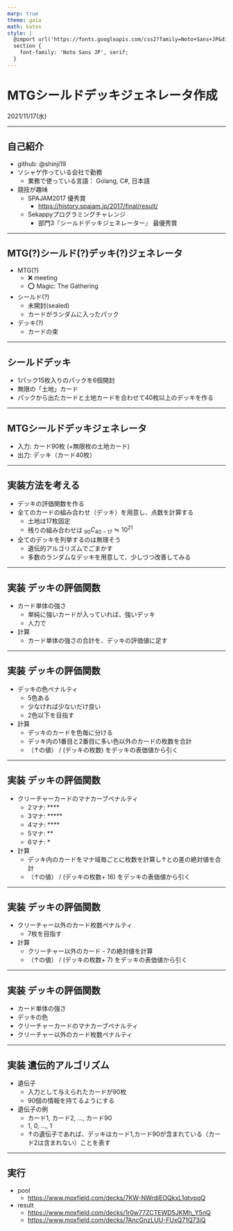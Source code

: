 ```yaml
---
marp: true
theme: gaia
math: katex
style: |
  @import url('https://fonts.googleapis.com/css2?family=Noto+Sans+JP&display=swap');
  section {
    font-family: 'Noto Sans JP', serif;
  }
---
```


<!-- class: invert -->

# MTGシールドデッキジェネレータ作成

2021/11/17(水)

---

## 自己紹介

- github: @shinji19
- ソシャゲ作っている会社で勤務
  - 業務で使っている言語： Golang, C#, 日本語
- 競技が趣味
  - SPAJAM2017 優秀賞
    - https://history.spajam.jp/2017/final/result/
  - Sekappyプログラミングチャレンジ 
    - 部門3『シールドデッキジェネレーター』 最優秀賞

---

## MTG(?)シールド(?)デッキ(?)ジェネレータ

- MTG(?)
  - ❌ meeting
  - ⭕️ Magic: The Gathering
- シールド(?)
  - 未開封(sealed)
  - カードがランダムに入ったパック
- デッキ(?)
  - カードの束

---

## シールドデッキ

- 1パック15枚入りのパックを6個開封
- 無限の「土地」カード
- パックから出たカードと土地カードを合わせて40枚以上のデッキを作る

---

## MTGシールドデッキジェネレータ

- 入力: カード90枚 (+無限枚の土地カード)
- 出力: デッキ（カード40枚）

---

## 実装方法を考える

- デッキの評価関数を作る
- 全てのカードの組み合わせ（デッキ）を用意し、点数を計算する
  - 土地は17枚固定
  - 残りの組み合わせは $_{90}C_{40-17}\fallingdotseq10^{21}$
- 全てのデッキを列挙するのは無理そう
  - 遺伝的アルゴリズムでごまかす
  - 多数のランダムなデッキを用意して、少しづつ改善してみる

---

## 実装 デッキの評価関数

- カード単体の強さ
  - 単純に強いカードが入っていれば、強いデッキ
  - 人力で
- 計算
  - カード単体の強さの合計を、デッキの評価値に足す

---

## 実装 デッキの評価関数

- デッキの色ペナルティ
  - 5色ある
  - 少なければ少ないだけ良い
  - 2色以下を目指す
- 計算
  - デッキのカードを色毎に分ける
  - デッキ内の1番目と2番目に多い色以外のカードの枚数を合計
  - （↑の値） / (デッキの枚数) をデッキの表価値から引く

---

## 実装 デッキの評価関数

- クリーチャーカードのマナカーブペナルティ
  - 2マナ: ****
  - 3マナ: *****
  - 4マナ: ****
  - 5マナ: **
  - 6マナ: *
- 計算
  - デッキ内のカードをマナ域毎ごとに枚数を計算し↑との差の絶対値を合計
  - （↑の値） / (デッキの枚数+ 16) をデッキの表価値から引く
---

## 実装 デッキの評価関数

- クリーチャー以外のカード枚数ペナルティ
  - 7枚を目指す
- 計算
  - クリーチャー以外のカード - 7の絶対値を計算
  - （↑の値） / (デッキの枚数+ 7) をデッキの表価値から引く
---

## 実装 デッキの評価関数

- カード単体の強さ
- デッキの色
- クリーチャーカードのマナカーブペナルティ
- クリーチャー以外のカード枚数ペナルティ

---

## 実装 遺伝的アルゴリズム

- 遺伝子 
  - 入力として与えられたカードが90枚
  - 90個の情報を持てるようにする
- 遺伝子の例
  - カード1, カード2, ..., カード90
  - 1, 0, ..., 1 
  - ↑の遺伝子であれば、デッキはカード1,カード90が含まれている（カード2は含まれない）ことを表す

---

## 実行

- pool
  - https://www.moxfield.com/decks/7KW-NWrdiEOQkxL1qtvpqQ
- result
  - https://www.moxfield.com/decks/1r0w77ZCTEWD5JKMh_Y5nQ
  - https://www.moxfield.com/decks/7AncGnzLUU-FUxQ71Q73iQ

